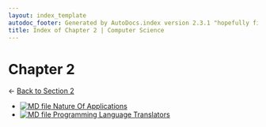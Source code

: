 ```yaml
---
layout: index_template
autodoc_footer: Generated by AutoDocs.index version 2.3.1 "hopefully fix indexes" ⓒ Starwort, 2020
title: Index of Chapter 2 | Computer Science
---
```


# **Chapter 2**

← [Back to Section 2](..)

- [![MD file](https://img.icons8.com/windows/512/03dac6/regular-document.png) Nature Of Applications](./nature_of_applications.html)
- [![MD file](https://img.icons8.com/windows/512/03dac6/regular-document.png) Programming Language Translators](./programming_language_translators.html)
